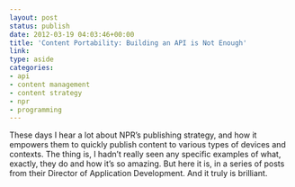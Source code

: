 ```yaml
---
layout: post
status: publish
date: 2012-03-19 04:03:46+00:00
title: 'Content Portability: Building an API is Not Enough'
link: 
type: aside
categories:
- api
- content management
- content strategy
- npr
- programming
---
```


These days I hear a lot about NPR’s publishing strategy, and how it empowers them to quickly publish content to various types of devices and contexts. The thing is, I hadn’t really seen any specific examples of what, exactly, they do and how it’s so amazing. But here it is, in a series of posts from their Director of Application Development. And it truly is brilliant.
